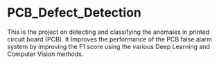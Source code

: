 # PCB_Defect_Detection
This is the project on detecting and classifying the anomaies in printed circuit board (PCB).
It Improves the performance of the PCB false alarm system by improving the F1 score using the various Deep Learning and Computer Vision methods.
